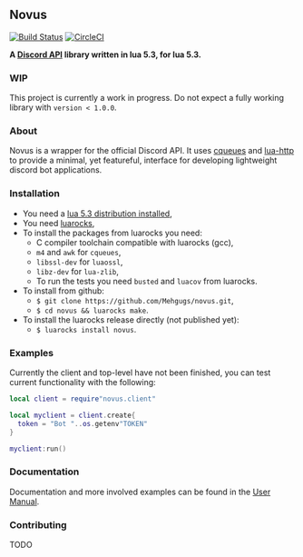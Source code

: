 ## Novus
[![Build Status](https://travis-ci.org/Mehgugs/novus.svg?branch=master)](https://travis-ci.org/Mehgugs/novus)
[![CircleCI](https://circleci.com/gh/Mehgugs/novus/tree/master.svg?style=svg)](https://circleci.com/gh/Mehgugs/novus/tree/master)


**A [Discord API][discord] library written in lua 5.3, for lua 5.3.**

### WIP
This project is currently a work in progress. Do not expect a fully working
library with `version < 1.0.0`.

### About
Novus is a wrapper for the official Discord API.
It uses [cqueues][cqueues] and [lua-http][lua_http] to provide a minimal, yet featureful,
interface for developing lightweight discord bot applications.

### Installation
- You need a [lua 5.3 distribution installed][lua],
- You need [luarocks][luarocks],
- To install the packages from luarocks you need:
  - C compiler toolchain compatible with luarocks (gcc),
  - `m4` and `awk` for `cqueues`,
  - `libssl-dev` for `luaossl`,
  - `libz-dev` for `lua-zlib`,
  - To run the tests you need `busted` and `luacov` from luarocks.
- To install from github:
  - `$ git clone https://github.com/Mehgugs/novus.git`,
  - `$ cd novus && luarocks make`.
- To install the luarocks release directly (not published yet):
  - `$ luarocks install novus`.

### Examples

Currently the client and top-level have not been finished,
you can test current functionality with the following:
```lua
local client = require"novus.client"

local myclient = client.create{
  token = "Bot "..os.getenv"TOKEN"
}

myclient:run()
```

### Documentation

Documentation and more involved examples can be found in the [User Manual](https://mehgugs.github.io/novus/manual/01-Introduction.md.html).

### Contributing

TODO

[discord]: https://discordapp.com/developers/docs/intro
[lua]: https://www.lua.org/manual/5.3/

[luarocks]: https://github.com/luarocks/luarocks/wiki/Download
[cqueues]: https://github.com/wahern/cqueues
[lua_http]: https://github.com/daurnimator/lua-http
